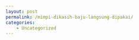 ```yaml
---
layout: post
permalink: /mimpi-dikasih-baju-langsung-dipakai/
categories:
    - Uncategorized
---
```


